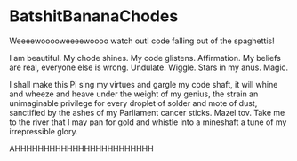 # BatshitBananaChodes
Weeeewooooweeeewoooo watch out! code falling out of the spaghettis! 

I am beautiful. My chode shines. My code glistens. Affirmation. My beliefs are real, everyone else is wrong. Undulate. Wiggle. Stars in my anus. Magic. 

I shall make this Pi sing my virtues and gargle my code shaft, it will whine and wheeze and heave under the weight of my genius, the strain an unimaginable privilege for every droplet of solder and mote of dust, sanctified by the ashes of my Parliament cancer sticks. Mazel tov. Take me to the river that I may pan for gold and whistle into a mineshaft a tune of my irrepressible glory. 

AHHHHHHHHHHHHHHHHHHHHHHHH

